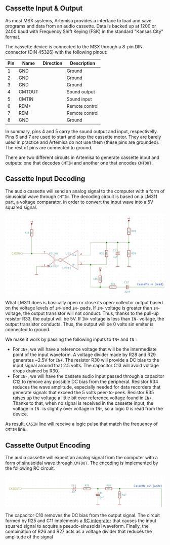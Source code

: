 ## Cassette Input & Output

As most MSX systems, Artemisa provides a interface to load and save programs and data from an audio cassette. Data is backed up at 1200 or 2400 baud with Frequency Shift Keying (FSK) in the standard "Kansas City" format.

The cassette device is connected to the MSX through a 8-pin DIN connector (DIN 45326) with the following pinout:

| Pin | Name   | Direction | Description    |
| --- | ------ | ---- | -------------- |
| 1   | GND    |      | Ground         |
| 2   | GND    |      | Ground         |
| 3   | GND    |      | Ground         |
| 4   | CMTOUT |      | Sound output   |
| 5   | CMTIN  |      | Sound input    |
| 6   | REM+   |      | Remote control |
| 7   | REM-   |      | Remote control |
| 8   | GND    |      | Ground         |

In summary, pins 4 and 5 carry the sound output and input, respectivelly. Pins 6 and 7 are used to start and stop the cassette motor. They are barely used in practice and Artemisa do not use them (these pins are grounded). The rest of pins are connected to ground.

There are two different circuits in Artemisa to generate cassette input and outputs: one that decodes `CMTIN` and another one that encodes `CMTOUT`.

## Cassette Input Decoding

The audio cassette will send an analog signal to the computer with a form of sinusoidal wave through `CMTIN`. The decoding circuit is based on a LM311 part, a voltage comparator, in order to convert the input wave into a 5V squared signal.

![casin](img/casin.png)

What LM311 does is basically open or close its open-collector output based on the voltage levels of `IN+` and `IN-` pads. If `IN+` voltage is greater than `IN-` voltage, the output transistor will not conduct. Thus, thanks to the pull-up resistor R33, the output will be 5V. If `IN+` voltage is less than `IN-` voltage, the output transistor conducts. Thus, the output will be 0 volts sin emiter is connected to ground.

We make it work by passing the following inputs to `IN+` and `IN-`:

* For `IN+`, we will have a reference voltage that will be the intermediate point of the input waveform. A voltage divider made by R28 and R29 generates ~2.5V for `IN+`. The resistor R30 will provide a DC bias to the input signal around that 2.5 volts. The capacitor C13 will avoid voltage drops drained by R30.
* For `IN-`, we will have the cassete audio input passed through a capacitor C12 to remove any possible  DC bias from the peripheral. Resistor R34 reduces the wave amplitude, especially needed for data recorders that generate signals that exceed the 5 volts peer-to-peek. Resistor R35 raises up the voltage a little bit over reference voltage found in `IN+`. Thanks to that, when no signal is received in the cassette input, the voltage in `IN-` is slightly over voltage in `IN+`, so a logic 0 is read from the device.

As result, `CASIN` line will receive a logic pulse that match the frequency of `CMTIN` line.

## Cassette Output Encoding

The audio cassette will expect an analog signal from the computer with a form of sinusoidal wave through `CMTOUT`. The encoding is implemented by the following RC circuit.

![casin](img/casout.png)

The capacitor C10 removes the DC bias from the output signal. The circuit formed by R25 and C11 implements a [RC integrator](https://www.electronics-tutorials.ws/rc/rc-integrator.html) that causes the input squared signal to acquire a pseudo-sinusoidal waveform. Finally, the combination of R26 and R27 acts as a voltage divider that reduces the amplitude of the signal

